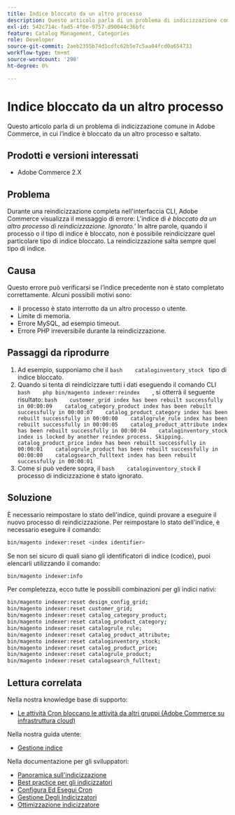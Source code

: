 ```yaml
---
title: Indice bloccato da un altro processo
description: Questo articolo parla di un problema di indicizzazione comune in Adobe Commerce, in cui l’indice è bloccato da un altro processo e saltato.
exl-id: 542c714c-fad5-4f0e-9757-d90044c36bfc
feature: Catalog Management, Categories
role: Developer
source-git-commit: 2aeb2355b74d1cdfc62b5e7c5aa04fcd0a654733
workflow-type: tm+mt
source-wordcount: '298'
ht-degree: 0%

---
```


# Indice bloccato da un altro processo

Questo articolo parla di un problema di indicizzazione comune in Adobe Commerce, in cui l’indice è bloccato da un altro processo e saltato.

## Prodotti e versioni interessati

* Adobe Commerce 2.X

## Problema

Durante una reindicizzazione completa nell&#39;interfaccia CLI, Adobe Commerce visualizza il messaggio di errore: L&#39;indice di *è bloccato da un altro processo di reindicizzazione. Ignorato.&#39;* In altre parole, quando il processo o il tipo di indice è bloccato, non è possibile reindicizzare quel particolare tipo di indice bloccato. La reindicizzazione salta sempre quel tipo di indice.

## Causa

Questo errore può verificarsi se l’indice precedente non è stato completato correttamente. Alcuni possibili motivi sono:

* Il processo è stato interrotto da un altro processo o utente.
* Limite di memoria.
* Errore MySQL, ad esempio timeout.
* Errore PHP irreversibile durante la reindicizzazione.

## Passaggi da riprodurre

1. Ad esempio, supponiamo che il    ```bash    cataloginventory_stock ```    tipo di indice bloccato.
1. Quando si tenta di reindicizzare tutti i dati eseguendo il comando CLI    ```bash    php bin/magento indexer:reindex    ```, si otterrà il seguente risultato:    ```bash    customer_grid index has been rebuilt successfully in 00:00:09    catalog_category_product index has been rebuilt successfully in 00:00:07    catalog_product_category index has been rebuilt successfully in 00:00:00    catalogrule_rule index has been rebuilt successfully in 00:00:05    catalog_product_attribute index has been rebuilt successfully in 00:00:04    cataloginventory_stock index is locked by another reindex process. Skipping.    catalog_product_price index has been rebuilt successfully in 00:00:01    catalogrule_product has been rebuilt successfully in 00:00:00    catalogsearch_fulltext index has been rebuilt successfully in 00:00:01    ```
1. Come si può vedere sopra, il    ```bash    cataloginventory_stock```    il processo di indicizzazione è stato ignorato.


## Soluzione

È necessario reimpostare lo stato dell&#39;indice, quindi provare a eseguire il nuovo processo di reindicizzazione. Per reimpostare lo stato dell’indice, è necessario eseguire il comando:

```bash
bin/magento indexer:reset <index identifier>
```

Se non sei sicuro di quali siano gli identificatori di indice (codice), puoi elencarli utilizzando il comando:

```bash
bin/magento indexer:info
```

Per completezza, ecco tutte le possibili combinazioni per gli indici nativi:

```bash
bin/magento indexer:reset design_config_grid;
bin/magento indexer:reset customer_grid;
bin/magento indexer:reset catalog_category_product;
bin/magento indexer:reset catalog_product_category;
bin/magento indexer:reset catalogrule_rule;
bin/magento indexer:reset catalog_product_attribute;
bin/magento indexer:reset cataloginventory_stock;
bin/magento indexer:reset catalog_product_price;
bin/magento indexer:reset catalogrule_product;
bin/magento indexer:reset catalogsearch_fulltext;
```


## Lettura correlata

Nella nostra knowledge base di supporto:

* [Le attività Cron bloccano le attività da altri gruppi (Adobe Commerce su infrastruttura cloud)](/help/troubleshooting/miscellaneous/cron-tasks-lock-tasks-from-other-groups.md)

Nella nostra guida utente:

* [Gestione indice](https://experienceleague.adobe.com/en/docs/commerce-admin/systems/tools/index-management?itm_source=merchdocs&amp;itm_medium=search_page&amp;itm_campaign=federated_search&amp;itm_term=reindexing)

Nella documentazione per gli sviluppatori:

* [Panoramica sull&#39;indicizzazione](https://developer.adobe.com/commerce/php/development/components/indexing/)
* [Best practice per gli indicizzatori](https://experienceleague.adobe.com/en/docs/commerce-operations/performance-best-practices/configuration)
* [Configura Ed Esegui Cron](https://experienceleague.adobe.com/en/docs/commerce-operations/configuration-guide/cli/configure-cron-jobs)
* [Gestione Degli Indicizzatori](https://experienceleague.adobe.com/en/docs/commerce-operations/configuration-guide/cli/manage-indexers)
* [Ottimizzazione indicizzatore](https://developer.adobe.com/commerce/php/development/components/indexing/optimization/)
